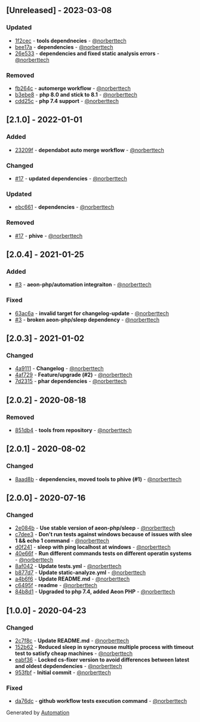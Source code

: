 ## [Unreleased] - 2023-03-08

### Updated
- [1f2cec](https://github.com/norberttech/symfony-process-executor/commit/1f2cecc3ffecf3fc567b7d066b9ad1178e4fd583) - **tools dependnecies** - [@norberttech](https://github.com/norberttech)
- [bee17a](https://github.com/norberttech/symfony-process-executor/commit/bee17aa76a54cc7c018a5b36c2d43bf3ed38db16) - **dependencies** - [@norberttech](https://github.com/norberttech)
- [26e533](https://github.com/norberttech/symfony-process-executor/commit/26e5333440a00c7b93ec41eb6ed70c66052ca523) - **dependencies and fixed static analysis errors** - [@norberttech](https://github.com/norberttech)

### Removed
- [fb264c](https://github.com/norberttech/symfony-process-executor/commit/fb264c64aff05af82ffbb1814eb8dc47dfad0131) - **automerge workflow** - [@norberttech](https://github.com/norberttech)
- [b3ebe8](https://github.com/norberttech/symfony-process-executor/commit/b3ebe83d5571ebf438aade3e4482c023e6781e7a) - **php 8.0 and stick to 8.1** - [@norberttech](https://github.com/norberttech)
- [cdd25c](https://github.com/norberttech/symfony-process-executor/commit/cdd25c39b4730a4bbe66c726f5eabafc11fc51a6) - **php 7.4 support** - [@norberttech](https://github.com/norberttech)

## [2.1.0] - 2022-01-01

### Added
- [23209f](https://github.com/norberttech/symfony-process-executor/commit/23209f06ee1f45c00ab50a9ffa3efe7fe4791fb3) - **dependabot auto merge workflow** - [@norberttech](https://github.com/norberttech)

### Changed
- [#17](https://github.com/norberttech/symfony-process-executor/pull/17) - **updated dependencies** - [@norberttech](https://github.com/norberttech)

### Updated
- [ebc661](https://github.com/norberttech/symfony-process-executor/commit/ebc66118acf2a1a1a4673958cfec42b138c35e82) - **dependencies** - [@norberttech](https://github.com/norberttech)

### Removed
- [#17](https://github.com/norberttech/symfony-process-executor/pull/17) - **phive** - [@norberttech](https://github.com/norberttech)

## [2.0.4] - 2021-01-25

### Added
- [#3](https://github.com/norberttech/symfony-process-executor/pull/3) - **aeon-php/automation integraiton** - [@norberttech](https://github.com/norberttech)

### Fixed
- [63ac6a](https://github.com/norberttech/symfony-process-executor/commit/63ac6adde0792465a2c01473954897e0644e7bcb) - **invalid target for changelog-update** - [@norberttech](https://github.com/norberttech)
- [#3](https://github.com/norberttech/symfony-process-executor/pull/3) - **broken aeon-php/sleep dependency** - [@norberttech](https://github.com/norberttech)

## [2.0.3] - 2021-01-02

### Changed
- [4a9111](https://github.com/norberttech/symfony-process-executor/commit/4a9111e5c5072324bd5678e9c1d029859fd22829) - **Changelog** - [@norberttech](https://github.com/norberttech)
- [4af729](https://github.com/norberttech/symfony-process-executor/commit/4af72928fb48699a19aa474e4ab8406de1aaeca4) - **Feature/upgrade (#2)** - [@norberttech](https://github.com/norberttech)
- [7d2315](https://github.com/norberttech/symfony-process-executor/commit/7d23153b7ed584a22b8be46a5ce50af148d0d4a7) - **phar dependencies** - [@norberttech](https://github.com/norberttech)

## [2.0.2] - 2020-08-18

### Removed
- [851db4](https://github.com/norberttech/symfony-process-executor/commit/851db4fe52e7573f202b463a4a398803488f6083) - **tools from repository** - [@norberttech](https://github.com/norberttech)

## [2.0.1] - 2020-08-02

### Changed
- [8aad8b](https://github.com/norberttech/symfony-process-executor/commit/8aad8bb45b2bb4bc9bbb11e65e69d781d9a59527) - **dependencies, moved tools to phive (#1)** - [@norberttech](https://github.com/norberttech)

## [2.0.0] - 2020-07-16

### Changed
- [2e084b](https://github.com/norberttech/symfony-process-executor/commit/2e084bc35659a810c12ff965ee3f30b864ac8724) - **Use stable version of aeon-php/sleep** - [@norberttech](https://github.com/norberttech)
- [c7dee3](https://github.com/norberttech/symfony-process-executor/commit/c7dee3d9ed26460c71c520516cfc89cca4f86712) - **Don't run tests against windows because of issues with slee 1 && echo 1 command** - [@norberttech](https://github.com/norberttech)
- [d0f241](https://github.com/norberttech/symfony-process-executor/commit/d0f241c1aabb6f545bb0c2a3f7b2073bf62cd2e3) - **sleep with ping localhost at windows** - [@norberttech](https://github.com/norberttech)
- [40e66f](https://github.com/norberttech/symfony-process-executor/commit/40e66f39ecba589151b4886e20256cb43a3c6e81) - **Run different commands tests on different operatin systems** - [@norberttech](https://github.com/norberttech)
- [8af042](https://github.com/norberttech/symfony-process-executor/commit/8af0423b30e28cb2e74c769d7e68418efc263c15) - **Update tests.yml** - [@norberttech](https://github.com/norberttech)
- [b877d7](https://github.com/norberttech/symfony-process-executor/commit/b877d758af2c61473587d0e3f8cf501c67b23fd8) - **Update static-analyze.yml** - [@norberttech](https://github.com/norberttech)
- [a4b6f6](https://github.com/norberttech/symfony-process-executor/commit/a4b6f6837c201c97dfe43caf61610fff0b2c8b83) - **Update README.md** - [@norberttech](https://github.com/norberttech)
- [c6495f](https://github.com/norberttech/symfony-process-executor/commit/c6495f95d9131b949a4f90083c474e30ffac8263) - **readme** - [@norberttech](https://github.com/norberttech)
- [84b8d1](https://github.com/norberttech/symfony-process-executor/commit/84b8d1525affc8a2ee10f6d7e36283399e1cafea) - **Upgraded to php 7.4, added Aeon PHP** - [@norberttech](https://github.com/norberttech)

## [1.0.0] - 2020-04-23

### Changed
- [2c7f8c](https://github.com/norberttech/symfony-process-executor/commit/2c7f8c94fdb4a5ab370f7c332528a34e76dea3e5) - **Update README.md** - [@norberttech](https://github.com/norberttech)
- [152b62](https://github.com/norberttech/symfony-process-executor/commit/152b62849f9c1aadf277b89b3882e84a5014673d) - **Reduced sleep in syncrynouse multiple process with timeout test to satisfy cheap machines** - [@norberttech](https://github.com/norberttech)
- [eabf36](https://github.com/norberttech/symfony-process-executor/commit/eabf3694dd49216664873fa32e652515331d8e2b) - **Locked cs-fixer version to avoid differences between latest and oldest depdendencies** - [@norberttech](https://github.com/norberttech)
- [953fbf](https://github.com/norberttech/symfony-process-executor/commit/953fbf79092326d6cef62524892de77f6421f06e) - **Initial commit** - [@norberttech](https://github.com/norberttech)

### Fixed
- [da76dc](https://github.com/norberttech/symfony-process-executor/commit/da76dcfe4157eb91fafd0e75c81f132b2835ec55) - **github workflow tests execution command** - [@norberttech](https://github.com/norberttech)

Generated by [Automation](https://github.com/aeon-php/automation)